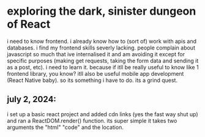 # exploring the dark, sinister dungeon of React
i need to know frontend. i already know how to (sort of) work with apis and databases. i find my frontend skills severly lacking. people complain about javascript so much that ive internalised it and am avoiding it except for specific purposes (making get requests, taking the form data and sending it as a post, etc). i need to learn it. because if itll be really useful to know like 1 frontend library, you know? itll also be useful mobile app development (React Native baby). so its something i have to do. its a grind quest.

## july 2, 2024:
i set up a basic react project and added cdn links (yes the fast way shut up) and ran a ReactDOM.render() function. its super simple it takes two arguments the "html" "code" and the location. 

